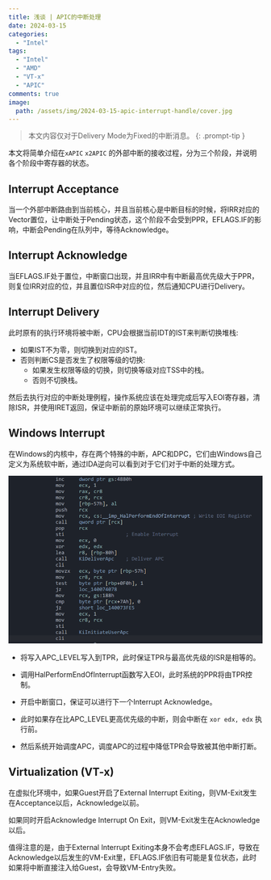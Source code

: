 ```yaml
---
title: 浅谈 | APIC的中断处理
date: 2024-03-15
categories:
  - "Intel"
tags:
  - "Intel"
  - "AMD"
  - "VT-x"
  - "APIC"
comments: true
image:
  path: /assets/img/2024-03-15-apic-interrupt-handle/cover.jpg
---
```


<!-- markdownlint-capture -->
<!-- markdownlint-disable -->

> 本文内容仅对于Delivery Mode为Fixed的中断消息。
{: .prompt-tip }
<!-- markdownlint-restore -->

本文将简单介绍在`xAPIC` `x2APIC` 的外部中断的接收过程，分为三个阶段，并说明各个阶段中寄存器的状态。

## Interrupt Acceptance

当一个外部中断路由到当前核心，并且当前核心是中断目标的时候，将IRR对应的Vector置位，让中断处于Pending状态，这个阶段不会受到PPR，EFLAGS.IF的影响，中断会Pending在队列中，等待Acknowledge。

## Interrupt Acknowledge

当EFLAGS.IF处于置位，中断窗口出现，并且IRR中有中断最高优先级大于PPR，则复位IRR对应的位，并且置位ISR中对应的位，然后通知CPU进行Delivery。

## Interrupt Delivery

此时原有的执行环境将被中断，CPU会根据当前IDT的IST来判断切换堆栈:

* 如果IST不为零，则切换到对应的IST。
* 否则判断CS是否发生了权限等级的切换:
  * 如果发生权限等级的切换，则切换等级对应TSS中的栈。
  * 否则不切换栈。

然后去执行对应的中断处理例程，操作系统应该在处理完成后写入EOI寄存器，清除ISR，并使用IRET返回，保证中断前的原始环境可以继续正常执行。

## Windows Interrupt

在Windows的内核中，存在两个特殊的中断，APC和DPC，它们由Windows自己定义为系统软中断，通过IDA逆向可以看到对于它们对于中断的处理方式。

![](/assets/img/2024-03-15-apic-interrupt-handle/1.png)

* 将写入APC_LEVEL写入到TPR，此时保证TPR与最高优先级的ISR是相等的。

* 调用HalPerformEndOfInterrupt函数写入EOI，此时系统的PPR将由TPR控制。
* 开启中断窗口，保证可以进行下一个Interrupt Acknowledge。
* 此时如果存在比APC_LEVEL更高优先级的中断，则会中断在 `xor edx, edx` 执行前。
* 然后系统开始调度APC，调度APC的过程中降低TPR会导致被其他中断打断。

## Virtualization (VT-x)

在虚拟化环境中，如果Guest开启了External Interrupt Exiting，则VM-Exit发生在Acceptance以后，Acknowledge以前。

如果同时开启Acknowledge Interrupt On Exit，则VM-Exit发生在Acknowledge以后。

值得注意的是，由于External Interrupt Exiting本身不会考虑EFLAGS.IF，导致在Acknowledge以后发生的VM-Exit里，EFLAGS.IF依旧有可能是复位状态，此时如果将中断直接注入给Guest，会导致VM-Entry失败。